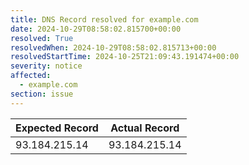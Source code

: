 ```yaml
---
title: DNS Record resolved for example.com
date: 2024-10-29T08:58:02.815700+00:00
resolved: True
resolvedWhen: 2024-10-29T08:58:02.815713+00:00
resolvedStartTime: 2024-10-25T21:09:43.191474+00:00
severity: notice
affected:
  - example.com
section: issue
---
```


| Expected Record  | Actual Record  |
|------------------|----------------|
| 93.184.215.14 | 93.184.215.14 |
